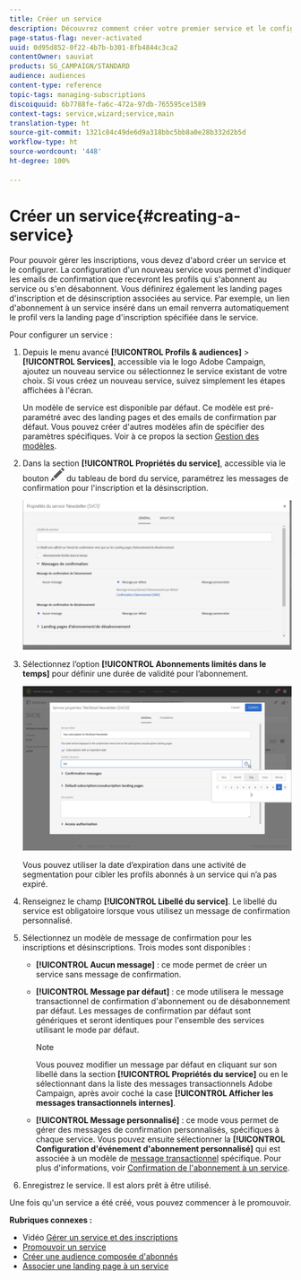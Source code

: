 ```yaml
---
title: Créer un service
description: Découvrez comment créer votre premier service et le configurer pour envoyer des emails de confirmation à vos abonnés.
page-status-flag: never-activated
uuid: 0d95d852-0f22-4b7b-b301-8fb4844c3ca2
contentOwner: sauviat
products: SG_CAMPAIGN/STANDARD
audience: audiences
content-type: reference
topic-tags: managing-subscriptions
discoiquuid: 6b7788fe-fa6c-472a-97db-765595ce1589
context-tags: service,wizard;service,main
translation-type: ht
source-git-commit: 1321c84c49de6d9a318bbc5bb8a0e28b332d2b5d
workflow-type: ht
source-wordcount: '448'
ht-degree: 100%

---
```



# Créer un service{#creating-a-service}

Pour pouvoir gérer les inscriptions, vous devez d&#39;abord créer un service et le configurer. La configuration d&#39;un nouveau service vous permet d&#39;indiquer les emails de confirmation que recevront les profils qui s&#39;abonnent au service ou s&#39;en désabonnent. Vous définirez également les landing pages d&#39;inscription et de désinscription associées au service. Par exemple, un lien d&#39;abonnement à un service inséré dans un email renverra automatiquement le profil vers la landing page d&#39;inscription spécifiée dans le service.

Pour configurer un service :

1. Depuis le menu avancé **[!UICONTROL Profils &amp; audiences]** > **[!UICONTROL Services]**, accessible via le logo Adobe Campaign, ajoutez un nouveau service ou sélectionnez le service existant de votre choix. Si vous créez un nouveau service, suivez simplement les étapes affichées à l&#39;écran.

   Un modèle de service est disponible par défaut. Ce modèle est pré-paramétré avec des landing pages et des emails de confirmation par défaut. Vous pouvez créer d&#39;autres modèles afin de spécifier des paramètres spécifiques. Voir à ce propos la section [Gestion des modèles](../../start/using/marketing-activity-templates.md).

1. Dans la section **[!UICONTROL Propriétés du service]**, accessible via le bouton ![](assets/edit_darkgrey-24px.png) du tableau de bord du service, paramétrez les messages de confirmation pour l&#39;inscription et la désinscription.

   ![](assets/lp_service_parameters.png)

1. Sélectionnez l’option **[!UICONTROL Abonnements limités dans le temps]** pour définir une durée de validité pour l’abonnement.

   ![](assets/lp_service_expiration.png)

   Vous pouvez utiliser la date d’expiration dans une activité de segmentation pour cibler les profils abonnés à un service qui n’a pas expiré.

1. Renseignez le champ **[!UICONTROL Libellé du service]**. Le libellé du service est obligatoire lorsque vous utilisez un message de confirmation personnalisé.

1. Sélectionnez un modèle de message de confirmation pour les inscriptions et désinscriptions. Trois modes sont disponibles :

   * **[!UICONTROL Aucun message]** : ce mode permet de créer un service sans message de confirmation.
   * **[!UICONTROL Message par défaut]** : ce mode utilisera le message transactionnel de confirmation d&#39;abonnement ou de désabonnement par défaut. Les messages de confirmation par défaut sont génériques et seront identiques pour l&#39;ensemble des services utilisant le mode par défaut.

      >[!NOTE]
      >
      >Vous pouvez modifier un message par défaut en cliquant sur son libellé dans la section **[!UICONTROL Propriétés du service]** ou en le sélectionnant dans la liste des messages transactionnels Adobe Campaign, après avoir coché la case **[!UICONTROL Afficher les messages transactionnels internes]**.

   * **[!UICONTROL Message personnalisé]** : ce mode vous permet de gérer des messages de confirmation personnalisés, spécifiques à chaque service. Vous pouvez ensuite sélectionner la **[!UICONTROL Configuration d&#39;événement d&#39;abonnement personnalisé]** qui est associée à un modèle de [message transactionnel](../../channels/using/getting-started-with-transactional-msg.md) spécifique. Pour plus d&#39;informations, voir [Confirmation de l&#39;abonnement à un service](../../audiences/using/confirming-subscription-to-a-service.md).

1. Enregistrez le service. Il est alors prêt à être utilisé.

Une fois qu&#39;un service a été créé, vous pouvez commencer à le promouvoir.

**Rubriques connexes :**

* Vidéo [Gérer un service et des inscriptions](https://docs.adobe.com/content/help/fr-FR/campaign-learn/campaign-standard-tutorials/profiles-and-audiences/services-and-subscriptions.html)
* [Promouvoir un service](../../audiences/using/promoting-a-service.md)
* [Créer une audience composée d&#39;abonnés](../../audiences/using/creating-audiences.md#creating-list-audiences)
* [Associer une landing page à un service](../../channels/using/configuring-landing-page.md#linking-a-landing-page-to-a-service)
